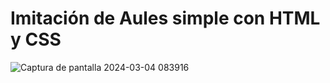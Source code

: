 # Imitación de Aules simple con HTML y CSS

![Captura de pantalla 2024-03-04 083916](https://github.com/Edgar24DEV/ImitacionAules/assets/127310388/0c57c3e3-9bf7-433f-b6be-c967b7b99146)
